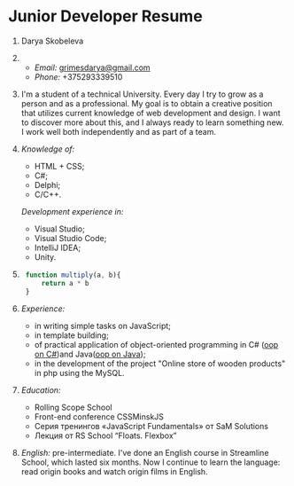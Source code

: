 # **Junior Developer Resume**
1. Darya Skobeleva
2. * *Email:* grimesdarya@gmail.com
   * *Phone:* +375293339510
3. I'm a student of a technical University. Every day I try to grow as a person and as a professional. My goal is to obtain a creative position that utilizes current knowledge of web development and design. I want to discover more about this, and I always ready to learn something new. I work well both independently and as part of a team.
4. *Knowledge of:*
   * HTML + CSS;
   * C#;
   * Delphi;
   * C/C++.
  
   *Development experience in:*
   * Visual Studio;
   * Visual Studio Code;
   * IntelliJ IDEA;
   * Unity. 
5. ```javascript
    function multiply(a, b){
        return a * b
    }
   ``` 
6. *Experience:*
   * in writing simple tasks on JavaScript;
   * in template building;
   * of practical application of object-oriented programming in C# ([oop on C#](https://github.com/skodasha/OOP_3))and Java([oop on Java](https://github.com/skodasha/WT_lab1)); 
   * in the development of the project "Online store of wooden products" in php using the MySQL.
7. *Education:*
    * Rolling Scope School
    * Front-end conference CSSMinskJS
    * Серия тренингов «JavaScript Fundamentals» от SaM Solutions
    * Лекция от RS School “Floats. Flexbox”
8. *English:* pre-intermediate. I've done an English course in Streamline School, which lasted six months. Now I continue to learn the language: read origin books and watch origin films in English. 